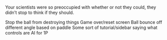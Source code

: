 Your scientists were so preoccupied with whether or not they could, they didn’t stop to think if they should.

Stop the ball from destroying things
Game over/reset screen
Ball bounce off different angle based on paddle
Some sort of tutorial/sidebar saying what controls are
AI for 1P